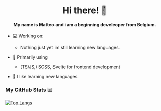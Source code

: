 <h1 align="center">Hi there! 👋</h1>
<h4 align="center">My name is Matteo and i am a beginning develeoper from Belgium.</h4>

- 💻 Working on:
    - Nothing just yet im still learning new languages.

- 🔭 Primarily using
    - (TS/JS,) SCSS, Svelte for frontend development

- 📖 I like learning new languages.

<h3>My GitHub Stats 📊</h3>

[![Top Langs](https://github-readme-stats.vercel.app/api/top-langs/?username=matte0s)](https://github.com/anuraghazra/github-readme-stats)

